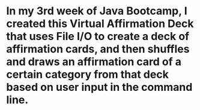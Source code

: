 # In my 3rd week of Java Bootcamp, I created this Virtual Affirmation Deck that uses File I/O to create a deck of affirmation cards, and then shuffles and draws an affirmation card of a certain category from that deck based on user input in the command line.
